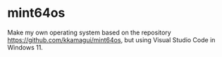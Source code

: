 # mint64os
Make my own operating system based on the repository https://github.com/kkamagui/mint64os, but using Visual Studio Code in Windows 11.
